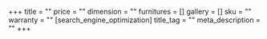 +++
title = ""
price = ""
dimension = ""
furnitures = []
gallery = []
sku = ""
warranty = ""
[search_engine_optimization]
title_tag = ""
meta_description = ""
+++
